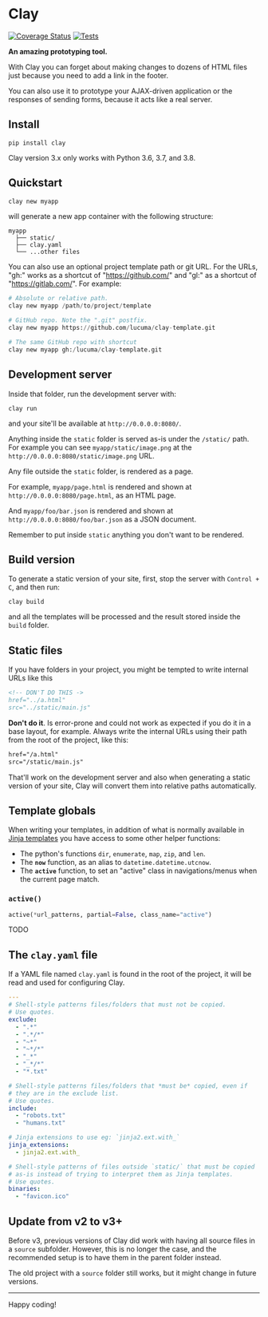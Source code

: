 
# Clay

[![Coverage Status](https://coveralls.io/repos/github/lucuma/Clay/badge.svg?branch=clay3)](https://coveralls.io/github/lucuma/Clay?branch=clay3) [![Tests](https://travis-ci.org/lucuma/Clay.svg?branch=master)](https://travis-ci.org/lucuma/Clay/)

**An amazing prototyping tool.**

With Clay you can forget about making changes to dozens of HTML files
just because you need to add a link in the footer.

You can also use it to prototype your AJAX-driven application or the
responses of sending forms, because it acts like a real server.


## Install

```
pip install clay
```

Clay version 3.x only works with Python 3.6, 3.7, and 3.8.


## Quickstart

```python
clay new myapp
```

will generate a new app container with the following structure:

```
myapp
  ├── static/
  ├── clay.yaml
  └── ...other files
```

You can also use an optional project template path or git URL. For the URLs, "gh:" works as a shortcut of "https://github.com/" and "gl:"  as a shortcut of "https://gitlab.com/". For example:

```python
# Absolute or relative path.
clay new myapp /path/to/project/template

# GitHub repo. Note the ".git" postfix.
clay new myapp https://github.com/lucuma/clay-template.git

# The same GitHub repo with shortcut
clay new myapp gh:/lucuma/clay-template.git
```


## Development server

Inside that folder, run the development server with:

```
clay run
```

and your site'll be available at ``http://0.0.0.0:8080/``.

Anything inside the `static` folder is served as-is under the `/static/` path.
For example you can see `myapp/static/image.png` at the `http://0.0.0.0:8080/static/image.png` URL.

Any file outside the  `static` folder, is rendered as a page.

For example, `myapp/page.html` is rendered and shown at `http://0.0.0.0:8080/page.html`, as an HTML page.

And `myapp/foo/bar.json` is rendered and shown at `http://0.0.0.0:8080/foo/bar.json` as a JSON document.

Remember to put inside `static` anything you don't want to be rendered.


## Build version

To generate a static version of your site, first, stop the server with
``Control + C``, and then run:

```
clay build
```

and all the templates will be processed and the result stored inside the
`build` folder.



## Static files

If you have folders in your project, you might be tempted to write internal URLs like this

```html
<!-- DON'T DO THIS ->
href="../a.html"
src="../static/main.js"
```

**Don't do it**. Is error-prone and could not work as expected if you do it in a base layout, for example. Always write the internal URLs using their path from the root of the project, like this:


```html
href="/a.html"
src="/static/main.js"
```

That'll work on the development server and also when generating a static version of your site, Clay will convert them into relative paths automatically.


## Template globals

When writing your templates, in addition of what is normally available in [Jinja templates](https://jinja.palletsprojects.com/en/2.10.x/) you have access to some other helper functions:

- The python's functions `dir`, `enumerate`, `map`, `zip`, and `len`.
- The **`now`** function, as an alias to `datetime.datetime.utcnow`.
- The **`active`** function, to set an "active" class in navigations/menus when the current page match.

### `active()`

```python
active(*url_patterns, partial=False, class_name="active")
```

TODO


## The `clay.yaml` file

If a YAML file named `clay.yaml` is found in the root of the project, it will be read and used for configuring Clay.

```yaml
---
# Shell-style patterns files/folders that must not be copied.
# Use quotes.
exclude:
  - ".*"
  - ".*/*"
  - "~*"
  - "~*/*"
  - "_*"
  - "_*/*"
  - "*.txt"

# Shell-style patterns files/folders that *must be* copied, even if
# they are in the exclude list.
# Use quotes.
include:
  - "robots.txt"
  - "humans.txt"

# Jinja extensions to use eg: `jinja2.ext.with_`
jinja_extensions:
  - jinja2.ext.with_

# Shell-style patterns of files outside `static/` that must be copied
# as-is instead of trying to interpret them as Jinja templates.
# Use quotes.
binaries:
  - "favicon.ico"
```


## Update from v2 to v3+

Before v3, previous versions of Clay did work with having all source files in a `source` subfolder. However, this is no longer the case, and the recommended setup is to have them in the parent folder instead.

The old project with a `source` folder still works, but it might change in future versions.


----

Happy coding!

